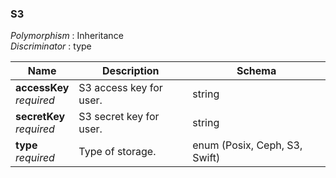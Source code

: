 
<a name="s3"></a>
### S3
*Polymorphism* : Inheritance  
*Discriminator* : type


|Name|Description|Schema|
|---|---|---|
|**accessKey**  <br>*required*|S3 access key for user.|string|
|**secretKey**  <br>*required*|S3 secret key for user.|string|
|**type**  <br>*required*|Type of storage.|enum (Posix, Ceph, S3, Swift)|



